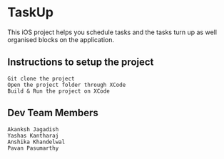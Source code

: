 # TaskUp
This iOS project helps you schedule tasks and the 
tasks turn up as well organised blocks on the application.

## Instructions to setup the project
    Git clone the project
    Open the project folder through XCode
    Build & Run the project on XCode

## Dev Team Members
    Akanksh Jagadish
    Yashas Kantharaj
    Anshika Khandelwal
    Pavan Pasumarthy
